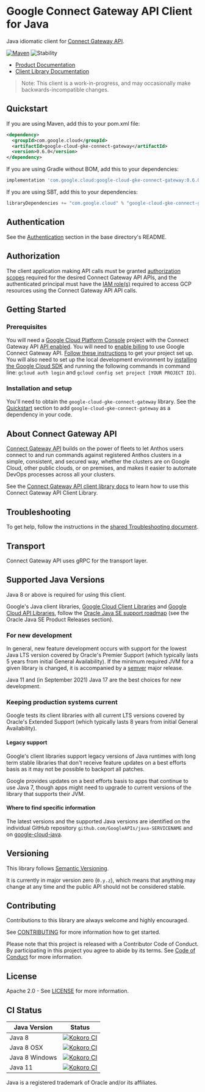 # Google Connect Gateway API Client for Java

Java idiomatic client for [Connect Gateway API][product-docs].

[![Maven][maven-version-image]][maven-version-link]
![Stability][stability-image]

- [Product Documentation][product-docs]
- [Client Library Documentation][javadocs]

> Note: This client is a work-in-progress, and may occasionally
> make backwards-incompatible changes.


## Quickstart


If you are using Maven, add this to your pom.xml file:


```xml
<dependency>
  <groupId>com.google.cloud</groupId>
  <artifactId>google-cloud-gke-connect-gateway</artifactId>
  <version>0.6.0</version>
</dependency>
```

If you are using Gradle without BOM, add this to your dependencies:

```Groovy
implementation 'com.google.cloud:google-cloud-gke-connect-gateway:0.6.0'
```

If you are using SBT, add this to your dependencies:

```Scala
libraryDependencies += "com.google.cloud" % "google-cloud-gke-connect-gateway" % "0.6.0"
```

## Authentication

See the [Authentication][authentication] section in the base directory's README.

## Authorization

The client application making API calls must be granted [authorization scopes][auth-scopes] required for the desired Connect Gateway API APIs, and the authenticated principal must have the [IAM role(s)][predefined-iam-roles] required to access GCP resources using the Connect Gateway API API calls.

## Getting Started

### Prerequisites

You will need a [Google Cloud Platform Console][developer-console] project with the Connect Gateway API [API enabled][enable-api].
You will need to [enable billing][enable-billing] to use Google Connect Gateway API.
[Follow these instructions][create-project] to get your project set up. You will also need to set up the local development environment by
[installing the Google Cloud SDK][cloud-sdk] and running the following commands in command line:
`gcloud auth login` and `gcloud config set project [YOUR PROJECT ID]`.

### Installation and setup

You'll need to obtain the `google-cloud-gke-connect-gateway` library.  See the [Quickstart](#quickstart) section
to add `google-cloud-gke-connect-gateway` as a dependency in your code.

## About Connect Gateway API


[Connect Gateway API][product-docs] builds on the power of fleets to let Anthos users connect to and run commands against registered Anthos clusters in a simple, consistent, and secured way, whether the clusters are on Google Cloud, other public clouds, or on premises, and makes it easier to automate DevOps processes across all your clusters.

See the [Connect Gateway API client library docs][javadocs] to learn how to
use this Connect Gateway API Client Library.






## Troubleshooting

To get help, follow the instructions in the [shared Troubleshooting document][troubleshooting].

## Transport

Connect Gateway API uses gRPC for the transport layer.

## Supported Java Versions

Java 8 or above is required for using this client.

Google's Java client libraries,
[Google Cloud Client Libraries][cloudlibs]
and
[Google Cloud API Libraries][apilibs],
follow the
[Oracle Java SE support roadmap][oracle]
(see the Oracle Java SE Product Releases section).

### For new development

In general, new feature development occurs with support for the lowest Java
LTS version covered by  Oracle's Premier Support (which typically lasts 5 years
from initial General Availability). If the minimum required JVM for a given
library is changed, it is accompanied by a [semver][semver] major release.

Java 11 and (in September 2021) Java 17 are the best choices for new
development.

### Keeping production systems current

Google tests its client libraries with all current LTS versions covered by
Oracle's Extended Support (which typically lasts 8 years from initial
General Availability).

#### Legacy support

Google's client libraries support legacy versions of Java runtimes with long
term stable libraries that don't receive feature updates on a best efforts basis
as it may not be possible to backport all patches.

Google provides updates on a best efforts basis to apps that continue to use
Java 7, though apps might need to upgrade to current versions of the library
that supports their JVM.

#### Where to find specific information

The latest versions and the supported Java versions are identified on
the individual GitHub repository `github.com/GoogleAPIs/java-SERVICENAME`
and on [google-cloud-java][g-c-j].

## Versioning


This library follows [Semantic Versioning](http://semver.org/).


It is currently in major version zero (``0.y.z``), which means that anything may change at any time
and the public API should not be considered stable.


## Contributing


Contributions to this library are always welcome and highly encouraged.

See [CONTRIBUTING][contributing] for more information how to get started.

Please note that this project is released with a Contributor Code of Conduct. By participating in
this project you agree to abide by its terms. See [Code of Conduct][code-of-conduct] for more
information.


## License

Apache 2.0 - See [LICENSE][license] for more information.

## CI Status

Java Version | Status
------------ | ------
Java 8 | [![Kokoro CI][kokoro-badge-image-2]][kokoro-badge-link-2]
Java 8 OSX | [![Kokoro CI][kokoro-badge-image-3]][kokoro-badge-link-3]
Java 8 Windows | [![Kokoro CI][kokoro-badge-image-4]][kokoro-badge-link-4]
Java 11 | [![Kokoro CI][kokoro-badge-image-5]][kokoro-badge-link-5]

Java is a registered trademark of Oracle and/or its affiliates.

[product-docs]: https://cloud.google.com/anthos/multicluster-management/gateway/
[javadocs]: https://cloud.google.com/java/docs/reference/google-cloud-gke-connect-gateway/latest/overview
[kokoro-badge-image-1]: http://storage.googleapis.com/cloud-devrel-public/java/badges/java-gke-connect-gateway/java7.svg
[kokoro-badge-link-1]: http://storage.googleapis.com/cloud-devrel-public/java/badges/java-gke-connect-gateway/java7.html
[kokoro-badge-image-2]: http://storage.googleapis.com/cloud-devrel-public/java/badges/java-gke-connect-gateway/java8.svg
[kokoro-badge-link-2]: http://storage.googleapis.com/cloud-devrel-public/java/badges/java-gke-connect-gateway/java8.html
[kokoro-badge-image-3]: http://storage.googleapis.com/cloud-devrel-public/java/badges/java-gke-connect-gateway/java8-osx.svg
[kokoro-badge-link-3]: http://storage.googleapis.com/cloud-devrel-public/java/badges/java-gke-connect-gateway/java8-osx.html
[kokoro-badge-image-4]: http://storage.googleapis.com/cloud-devrel-public/java/badges/java-gke-connect-gateway/java8-win.svg
[kokoro-badge-link-4]: http://storage.googleapis.com/cloud-devrel-public/java/badges/java-gke-connect-gateway/java8-win.html
[kokoro-badge-image-5]: http://storage.googleapis.com/cloud-devrel-public/java/badges/java-gke-connect-gateway/java11.svg
[kokoro-badge-link-5]: http://storage.googleapis.com/cloud-devrel-public/java/badges/java-gke-connect-gateway/java11.html
[stability-image]: https://img.shields.io/badge/stability-preview-yellow
[maven-version-image]: https://img.shields.io/maven-central/v/com.google.cloud/google-cloud-gke-connect-gateway.svg
[maven-version-link]: https://search.maven.org/search?q=g:com.google.cloud%20AND%20a:google-cloud-gke-connect-gateway&core=gav
[authentication]: https://github.com/googleapis/google-cloud-java#authentication
[auth-scopes]: https://developers.google.com/identity/protocols/oauth2/scopes
[predefined-iam-roles]: https://cloud.google.com/iam/docs/understanding-roles#predefined_roles
[iam-policy]: https://cloud.google.com/iam/docs/overview#cloud-iam-policy
[developer-console]: https://console.developers.google.com/
[create-project]: https://cloud.google.com/resource-manager/docs/creating-managing-projects
[cloud-sdk]: https://cloud.google.com/sdk/
[troubleshooting]: https://github.com/googleapis/google-cloud-common/blob/main/troubleshooting/readme.md#troubleshooting
[contributing]: https://github.com/googleapis/java-gke-connect-gateway/blob/main/CONTRIBUTING.md
[code-of-conduct]: https://github.com/googleapis/java-gke-connect-gateway/blob/main/CODE_OF_CONDUCT.md#contributor-code-of-conduct
[license]: https://github.com/googleapis/java-gke-connect-gateway/blob/main/LICENSE
[enable-billing]: https://cloud.google.com/apis/docs/getting-started#enabling_billing
[enable-api]: https://console.cloud.google.com/flows/enableapi?apiid=connectgateway.googleapis.com
[libraries-bom]: https://github.com/GoogleCloudPlatform/cloud-opensource-java/wiki/The-Google-Cloud-Platform-Libraries-BOM
[shell_img]: https://gstatic.com/cloudssh/images/open-btn.png

[semver]: https://semver.org/
[cloudlibs]: https://cloud.google.com/apis/docs/client-libraries-explained
[apilibs]: https://cloud.google.com/apis/docs/client-libraries-explained#google_api_client_libraries
[oracle]: https://www.oracle.com/java/technologies/java-se-support-roadmap.html
[g-c-j]: http://github.com/googleapis/google-cloud-java
